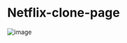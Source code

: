 # Netflix-clone-page
![image](https://github.com/Xenongt1/Netflix-clone-page/assets/116168360/6bb58580-14f4-4754-9ee9-37fe73a50a97)
